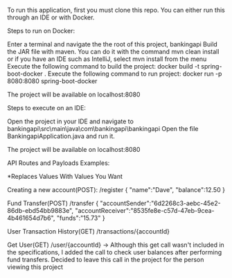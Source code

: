 To run this application, first you must clone this repo. You can either run this through an IDE or with Docker.

Steps to run on Docker:

Enter a terminal and navigate the the root of this project, bankingapi
Build the JAR file with maven. You can do it with the command mvn clean install or if you have an IDE such as IntelliJ, select mvn install from the menu
Execute the following command to build the project: docker build -t spring-boot-docker .
Execute the following command to run project: docker run -p 8080:8080 spring-boot-docker

The project will be available on localhost:8080

Steps to execute on an IDE:

Open the project in your IDE and navigate to bankingapi\src\main\java\com\bankingapi\bankingapi
Open the file BankingapiApplication.java and run it.

The project will be available on localhost:8080

API Routes and Payloads Examples:

\*Replaces Values With Values You Want

Creating a new account(POST):
/register
{
"name":"Dave",
"balance":12.50
}

Fund Transfer(POST)
/transfer
{
"accountSender":"6d2268c3-aebc-45e2-86db-ebd54bb9883e",
"accountReceiver":"8535fe8e-c57d-47eb-9cea-4b461654d7b6",
"funds":"15.73"
}

User Transaction History(GET)
/transactions/{accountId}

Get User(GET)
/user/{accountId}
-> Although this get call wasn't included in the specifications, I added the call to check user balances after performing fund transfers. Decided to leave this call in the project for the person viewing this project
